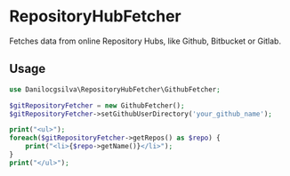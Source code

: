 # RepositoryHubFetcher
Fetches data from online Repository Hubs, like Github, Bitbucket or Gitlab.
## Usage

```php
use Danilocgsilva\RepositoryHubFetcher\GithubFetcher;

$gitRepositoryFetcher = new GithubFetcher();
$gitRepositoryFetcher->setGithubUserDirectory('your_github_name');

print("<ul>");
foreach($gitRepositoryFetcher->getRepos() as $repo) {
    print("<li>{$repo->getName()}</li>");
}
print("</ul>");
```
